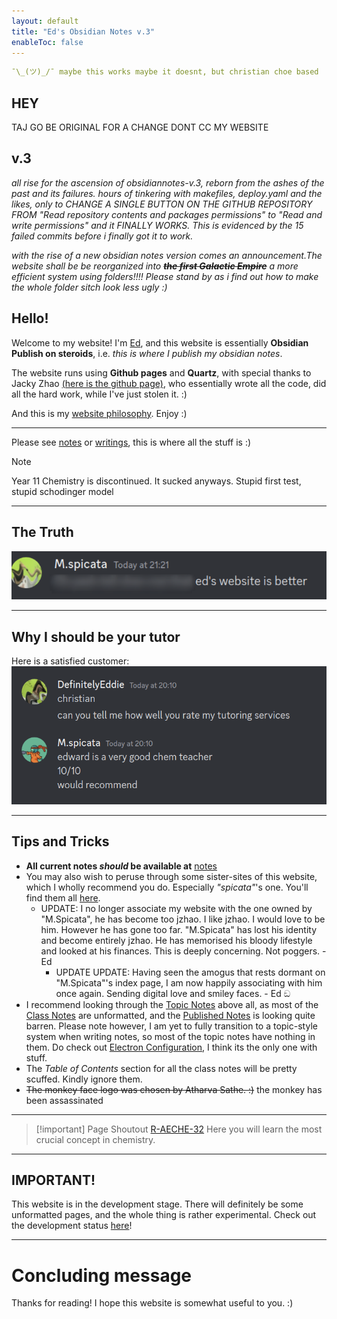 ```yaml
---
layout: default
title: "Ed's Obsidian Notes v.3"
enableToc: false
---
```





```yaml {title="Funny quote from me (past website)(this is prehistoric)"}
¯\_(ツ)_/¯ maybe this works maybe it doesnt, but christian choe based
```

## HEY
TAJ GO BE ORIGINAL FOR A CHANGE DONT CC MY WEBSITE

## v.3
*all rise for the ascension of obsidiannotes-v.3, reborn from the ashes of the past and its failures. hours of tinkering with makefiles, deploy.yaml and the likes, only to CHANGE A SINGLE BUTTON ON THE GITHUB REPOSITORY FROM "Read repository contents and packages permissions" to "Read and write permissions" and it FINALLY WORKS. This is evidenced by the 15 failed commits before i finally got it to work.*

*with the rise of a new obsidian notes version comes an announcement.The website shall be be reorganized into **~~the first Galactic Empire~~** a more efficient system using folders!!!! Please stand by as i find out how to make the whole folder sitch look less ugly :)*

## Hello!

Welcome to my website! I'm [Ed](about.md), and this website is essentially **Obsidian Publish on steroids**, i.e. *this is where I publish my obsidian notes*. 

The website runs using **Github pages** and **Quartz**, with special thanks to Jacky Zhao [(here is the github page)](https://github.com/jackyzha0), who essentially wrote all the code, did all the hard work, while I've just stolen it. :)

And this is my [website philosophy](20-12-2022%20Website%20Philosophy). Enjoy :)

___

Please see [notes](notes.md) or [writings](Writings.md), this is where all the stuff is :)

> [!NOTE]
> Year 11 Chemistry is discontinued. It sucked anyways. Stupid first test, stupid schodinger model

___

## The Truth

![](000_Files/000a_images/fax.png)

---
## Why I should be your tutor
Here is a satisfied customer:
![](000_Files/000a_images/christian%20review.png)


___

## Tips and Tricks

- **All current notes *should* be available at** [notes](notes.md) 
- You may also wish to peruse through some sister-sites of this website, which I wholly recommend you do. Especially *"spicata"*'s one. You'll find them all [here](https://notes-coalition.github.io/).
	- UPDATE: I no longer associate my website with the one owned by "M.Spicata", he has become too jzhao. I like jzhao. I would  love to be him. However he has gone too far. "M.Spicata" has lost his identity and become entirely jzhao. He has memorised his bloody lifestyle and looked at his finances. This is deeply concerning. Not poggers. - Ed
		- UPDATE UPDATE: Having seen the amogus that rests dormant on "M.Spicata"'s index page, I am now happily associating with him once again. Sending digital love and smiley faces. - Ed ඞ
- I recommend looking through the [Topic Notes](AECHE%20Topic%20Notes.md) above all, as most of the [Class Notes](AECHE%20Class%20Notes.md) are unformatted, and the [Published Notes](AECHE%20Published%20Notes.md) is looking quite barren. Please note however, I am yet to fully transition to a topic-style system when writing notes, so most of the topic notes have nothing in them. Do check out [Electron Configuration](Electron%20Configuration.md), I think its the only one with stuff.
- The *Table of Contents* section for all the class notes will be pretty scuffed.  Kindly ignore them.
- ~~The monkey face logo was chosen by Atharva Sathe. :)~~ the monkey has been assassinated

___

> [!important] Page Shoutout
> [R-AECHE-32](R-AECHE-32.md)
> Here you will learn the most crucial concept in chemistry.

___

## IMPORTANT!

This website is in the development stage. There will definitely be some unformatted pages, and the whole thing is rather experimental. Check out the development status [here](Development%20Status.md)!

___

# Concluding message

Thanks for reading! I hope this website is somewhat useful to you. :)

